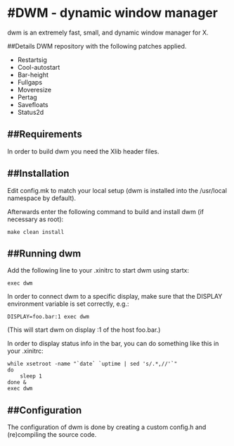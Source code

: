 #DWM - dynamic window manager
============================
dwm is an extremely fast, small, and dynamic window manager for X.

##Details
DWM repository with the following patches applied.

- Restartsig
- Cool-autostart
- Bar-height
- Fullgaps
- Moveresize
- Pertag
- Savefloats
- Status2d

##Requirements
------------
In order to build dwm you need the Xlib header files.


##Installation
------------
Edit config.mk to match your local setup (dwm is installed into
the /usr/local namespace by default).

Afterwards enter the following command to build and install dwm (if
necessary as root):

    make clean install


##Running dwm
-----------
Add the following line to your .xinitrc to start dwm using startx:

    exec dwm

In order to connect dwm to a specific display, make sure that
the DISPLAY environment variable is set correctly, e.g.:

    DISPLAY=foo.bar:1 exec dwm

(This will start dwm on display :1 of the host foo.bar.)

In order to display status info in the bar, you can do something
like this in your .xinitrc:

    while xsetroot -name "`date` `uptime | sed 's/.*,//'`"
    do
    	sleep 1
    done &
    exec dwm


##Configuration
-------------
The configuration of dwm is done by creating a custom config.h
and (re)compiling the source code.
